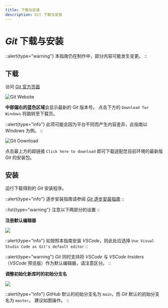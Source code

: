 ```yaml
---
title: 下载与安装
description: Git 下载与安装
---
```


# *Git* 下载与安装

::alert{type="warning"}
本指南仍在制作中，部分内容可能发生变更。
::

## 下载

访问 [*Git* 官方页面][Git]

![Git Website](/img/4/0/web.png)

**中部偏右的蓝色区域**会显示最新的 *Git* 版本号。
点击下方的 `Download for Windows` 将跳转至下载页。

::alert{type="info"}
此项可能会因为平台不同而产生内容差异，此指南以 *Windows* 为例。
::

![Git Download](/img/4/0/web-dl.png)

点击最上方的超链接 `Click here to download` 即可下载适配您目前环境的最新版 *Git* 的安装包。


## 安装

运行下载得到的 *Git* 安装程序。

::alert{type="info"}
逐步安装指南请参阅 [*Git* 逐步安装指南](./VSCode-Install-Step-by-Step.md)
::

::list{type="warning"}
注意以下两部分的设置
::

**注册默认编辑器**

![](/img/4/99/3.png)

::alert{type="info"}
如按照本指南安装 *VSCode*，则此处应选择 `Use Visual Studio Code as Git's default editor`
::

::alert{type="warning"}
*Git* 同时支持将 *VSCode* 与 *VSCode Insiders* （*VSCode* 预览版）作为默认编辑器，请注意区分。
::


**调整初始化新库时的初始分支名**

![](/img/4/99/4.png)


::alert{type="info"}
*GitHub* 默认的初始分支名为 `main`，而 *Git* 默认的初始分支名为 `master`。
建议如图操作。
::

[Git]: https://git-scm.com/
